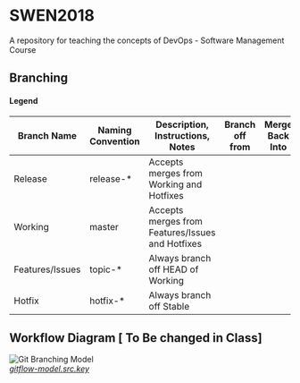 # SWEN2018
A repository for  teaching the concepts of DevOps - Software Management Course
## Branching
#### Legend
<table>
  <thead>
    <tr>
      <th>Branch Name</th>
      <th>Naming Convention</th>
      <th>Description, Instructions, Notes</th>
      <th>Branch off from</th>
      <th>Merge Back Into</th>
    </tr>
  </thead>
  <tbody>
    <tr>
      <td>Release</td>
      <td>release-*</td>
      <td>Accepts merges from Working and Hotfixes</td>
      <td></td>
      <td></td>
    </tr>
    <tr>
      <td>Working</td>
      <td>master</td>
      <td>Accepts merges from Features/Issues and Hotfixes</td>
      <td></td>
      <td></td>
    </tr>
    <tr>
      <td>Features/Issues</td>
      <td>topic-*</td>
      <td>Always branch off HEAD of Working</td>
      <td></td>
      <td></td>
    </tr>
    <tr>
      <td>Hotfix</td>
      <td>hotfix-*</td>
      <td>Always branch off Stable</td>
      <td></td>
      <td></td>
      <td></td>
    </tr>
  </tbody>
</table>

## Workflow Diagram [ To Be changed in Class]

![Git Branching Model](http://f.cl.ly/items/3i1Z3n1T1k392r1A3Q0m/gitflow-model.001.png)  
*[gitflow-model.src.key](http://cl.ly/3V1b0c2F1H4024173S1M)*
